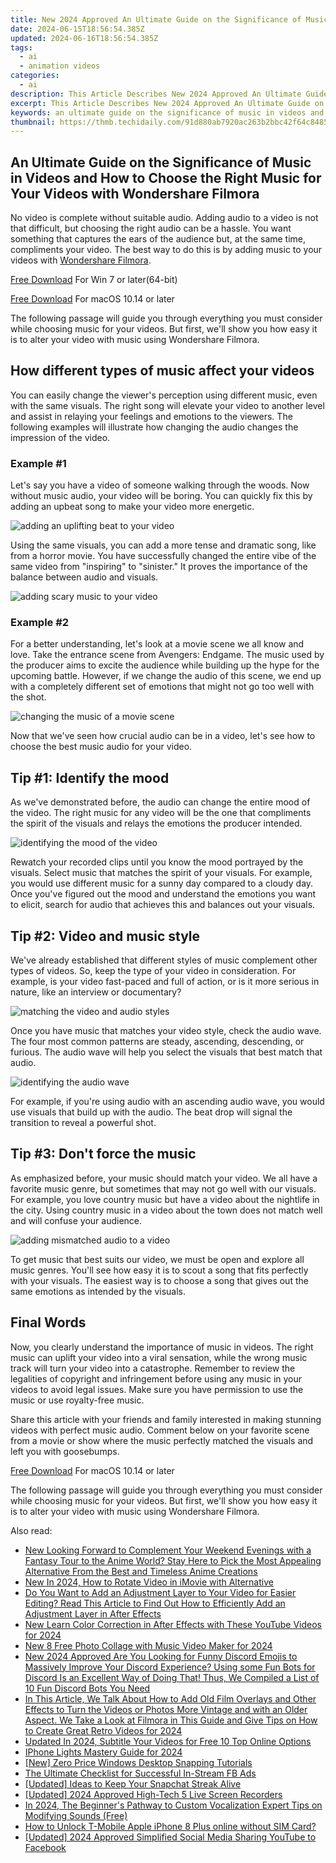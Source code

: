 ```yaml
---
title: New 2024 Approved An Ultimate Guide on the Significance of Music in Videos and How to Choose the Right Music for Your Videos with Wondershare Filmora
date: 2024-06-15T18:56:54.385Z
updated: 2024-06-16T18:56:54.385Z
tags: 
  - ai
  - animation videos
categories: 
  - ai
description: This Article Describes New 2024 Approved An Ultimate Guide on the Significance of Music in Videos and How to Choose the Right Music for Your Videos with Wondershare Filmora
excerpt: This Article Describes New 2024 Approved An Ultimate Guide on the Significance of Music in Videos and How to Choose the Right Music for Your Videos with Wondershare Filmora
keywords: an ultimate guide on the significance of music in videos and how to choose the right music for your videos with wondershare filmora,add a miniature effect on your video for filmy looks to add this effect read the complete guide and make your video cinematic by wondershare filmora,in this article you will learn how to record creative cinematic videos using a smartphone and edit the video with wondershare filmora,what is the selective color effect and how can you add this effect to your videos using wondershare filmora a complete guide for beginners,here is a guide on how you can resize videos via handbrake and wondershare filmora the former is a lightweight tool perfect for batch resizing videos while the latter is a powerful free video editing software,learn how to change aspect ratio in imovie on mac ipad and iphone in this guide and you can also use imovie alternatives like wondershare filmora to edit your videos,wondering how to edit a video to slow motion on iphone and android devices find out how to use wondershare filmora to create and edit slo mo videos in a few clicks
thumbnail: https://thmb.techidaily.com/91d880ab7920ac263b2bbc42f64c84854115542d15d4b0d06e6a3ab502cdbe2d.jpg
---
```


## An Ultimate Guide on the Significance of Music in Videos and How to Choose the Right Music for Your Videos with Wondershare Filmora

No video is complete without suitable audio. Adding audio to a video is not that difficult, but choosing the right audio can be a hassle. You want something that captures the ears of the audience but, at the same time, compliments your video. The best way to do this is by adding music to your videos with [Wondershare Filmora](https://tools.techidaily.com/wondershare/filmora/download/).

[Free Download](https://tools.techidaily.com/wondershare/filmora/download/) For Win 7 or later(64-bit)

[Free Download](https://tools.techidaily.com/wondershare/filmora/download/) For macOS 10.14 or later

The following passage will guide you through everything you must consider while choosing music for your videos. But first, we'll show you how easy it is to alter your video with music using Wondershare Filmora.

## How different types of music affect your videos

You can easily change the viewer's perception using different music, even with the same visuals. The right song will elevate your video to another level and assist in relaying your feelings and emotions to the viewers. The following examples will illustrate how changing the audio changes the impression of the video.

### Example #1

Let's say you have a video of someone walking through the woods. Now without music audio, your video will be boring. You can quickly fix this by adding an upbeat song to make your video more energetic.

![adding an uplifting beat to your video](https://images.wondershare.com/filmora/article-images/2022/12/the-power-of-music-in-videos-1.gif)

Using the same visuals, you can add a more tense and dramatic song, like from a horror movie. You have successfully changed the entire vibe of the same video from "inspiring" to "sinister." It proves the importance of the balance between audio and visuals.

![adding scary music to your video](https://images.wondershare.com/filmora/article-images/2022/12/the-power-of-music-in-videos-2.gif)

### Example #2

For a better understanding, let's look at a movie scene we all know and love. Take the entrance scene from Avengers: Endgame. The music used by the producer aims to excite the audience while building up the hype for the upcoming battle. However, if we change the audio of this scene, we end up with a completely different set of emotions that might not go too well with the shot.

![changing the music of a movie scene](https://images.wondershare.com/filmora/article-images/2022/12/the-power-of-music-in-videos-3.gif)

Now that we've seen how crucial audio can be in a video, let's see how to choose the best music audio for your video.

## Tip #1: Identify the mood

As we've demonstrated before, the audio can change the entire mood of the video. The right music for any video will be the one that compliments the spirit of the visuals and relays the emotions the producer intended.

![identifying the mood of the video](https://images.wondershare.com/filmora/article-images/2022/12/the-power-of-music-in-videos-4.gif)

Rewatch your recorded clips until you know the mood portrayed by the visuals. Select music that matches the spirit of your visuals. For example, you would use different music for a sunny day compared to a cloudy day. Once you've figured out the mood and understand the emotions you want to elicit, search for audio that achieves this and balances out your visuals.

## Tip #2: Video and music style

We've already established that different styles of music complement other types of videos. So, keep the type of your video in consideration. For example, is your video fast-paced and full of action, or is it more serious in nature, like an interview or documentary?

![matching the video and audio styles](https://images.wondershare.com/filmora/article-images/2022/12/the-power-of-music-in-videos-5.gif)

Once you have music that matches your video style, check the audio wave. The four most common patterns are steady, ascending, descending, or furious. The audio wave will help you select the visuals that best match that audio.

![identifying the audio wave](https://images.wondershare.com/filmora/article-images/2022/12/the-power-of-music-in-videos-6.gif)

For example, if you're using audio with an ascending audio wave, you would use visuals that build up with the audio. The beat drop will signal the transition to reveal a powerful shot.

## Tip #3: Don't force the music

As emphasized before, your music should match your video. We all have a favorite music genre, but sometimes that may not go well with our visuals. For example, you love country music but have a video about the nightlife in the city. Using country music in a video about the town does not match well and will confuse your audience.

![adding mismatched audio to a video](https://images.wondershare.com/filmora/article-images/2022/12/the-power-of-music-in-videos-7.gif)

To get music that best suits our video, we must be open and explore all music genres. You'll see how easy it is to scout a song that fits perfectly with your visuals. The easiest way is to choose a song that gives out the same emotions as intended by the visuals.

## Final Words

Now, you clearly understand the importance of music in videos. The right music can uplift your video into a viral sensation, while the wrong music track will turn your video into a catastrophe. Remember to review the legalities of copyright and infringement before using any music in your videos to avoid legal issues. Make sure you have permission to use the music or use royalty-free music.

Share this article with your friends and family interested in making stunning videos with perfect music audio. Comment below on your favorite scene from a movie or show where the music perfectly matched the visuals and left you with goosebumps.

[Free Download](https://tools.techidaily.com/wondershare/filmora/download/) For macOS 10.14 or later

The following passage will guide you through everything you must consider while choosing music for your videos. But first, we'll show you how easy it is to alter your video with music using Wondershare Filmora.

<span class="atpl-alsoreadstyle">Also read:</span>
<div><ul>
<li><a href="https://ai-video-editing.techidaily.com/new-looking-forward-to-complement-your-weekend-evenings-with-a-fantasy-tour-to-the-anime-world-stay-here-to-pick-the-most-appealing-alternative-from-the-bes/"><u>New Looking Forward to Complement Your Weekend Evenings with a Fantasy Tour to the Anime World? Stay Here to Pick the Most Appealing Alternative From the Best and Timeless Anime Creations</u></a></li>
<li><a href="https://ai-video-editing.techidaily.com/new-in-2024-how-to-rotate-video-in-imovie-with-alternative/"><u>New In 2024, How to Rotate Video in iMovie with Alternative</u></a></li>
<li><a href="https://ai-video-editing.techidaily.com/do-you-want-to-add-an-adjustment-layer-to-your-video-for-easier-editing-read-this-article-to-find-out-how-to-efficiently-add-an-adjustment-layer-in-after-ef/"><u>Do You Want to Add an Adjustment Layer to Your Video for Easier Editing? Read This Article to Find Out How to Efficiently Add an Adjustment Layer in After Effects</u></a></li>
<li><a href="https://ai-video-editing.techidaily.com/new-learn-color-correction-in-after-effects-with-these-youtube-videos-for-2024/"><u>New Learn Color Correction in After Effects with These YouTube Videos for 2024</u></a></li>
<li><a href="https://ai-video-editing.techidaily.com/new-8-free-photo-collage-with-music-video-maker-for-2024/"><u>New 8 Free Photo Collage with Music Video Maker for 2024</u></a></li>
<li><a href="https://ai-video-editing.techidaily.com/new-2024-approved-are-you-looking-for-funny-discord-emojis-to-massively-improve-your-discord-experience-using-some-fun-bots-for-discord-is-an-excellent-way-/"><u>New 2024 Approved Are You Looking for Funny Discord Emojis to Massively Improve Your Discord Experience? Using some Fun Bots for Discord Is an Excellent Way of Doing That! Thus, We Compiled a List of 10 Fun Discord Bots You Need</u></a></li>
<li><a href="https://ai-video-editing.techidaily.com/1713950427360-in-this-article-we-talk-about-how-to-add-old-film-overlays-and-other-effects-to-turn-the-videos-or-photos-more-vintage-and-with-an-older-aspect-we-take-a-lo/"><u>In This Article, We Talk About How to Add Old Film Overlays and Other Effects to Turn the Videos or Photos More Vintage and with an Older Aspect. We Take a Look at Filmora in This Guide and Give Tips on How to Create Great Retro Videos for 2024</u></a></li>
<li><a href="https://ai-video-tools.techidaily.com/updated-in-2024-subtitle-your-videos-for-free-10-top-online-options/"><u>Updated In 2024, Subtitle Your Videos for Free 10 Top Online Options</u></a></li>
<li><a href="https://extra-approaches.techidaily.com/iphone-lights-mastery-guide-for-2024/"><u>IPhone Lights Mastery Guide for 2024</u></a></li>
<li><a href="https://video-screen-grab.techidaily.com/new-zero-price-windows-desktop-snapping-tutorials/"><u>[New] Zero Price  Windows Desktop Snapping Tutorials</u></a></li>
<li><a href="https://facebook-video-recording.techidaily.com/the-ultimate-checklist-for-successful-in-stream-fb-ads/"><u>The Ultimate Checklist for Successful In-Stream FB Ads</u></a></li>
<li><a href="https://snapchat-videos.techidaily.com/updated-ideas-to-keep-your-snapchat-streak-alive/"><u>[Updated] Ideas to Keep Your Snapchat Streak Alive</u></a></li>
<li><a href="https://remote-screen-capture.techidaily.com/updated-2024-approved-high-tech-5-live-screen-recorders/"><u>[Updated] 2024 Approved  High-Tech 5 Live Screen Recorders</u></a></li>
<li><a href="https://some-guidance.techidaily.com/in-2024-the-beginners-pathway-to-custom-vocalization-expert-tips-on-modifying-sounds-free/"><u>In 2024, The Beginner's Pathway to Custom Vocalization  Expert Tips on Modifying Sounds (Free)</u></a></li>
<li><a href="https://sim-unlock.techidaily.com/how-to-unlock-t-mobile-apple-iphone-8-plus-online-without-sim-card-by-drfone-ios/"><u>How to Unlock T-Mobile Apple iPhone 8 Plus online without SIM Card?</u></a></li>
<li><a href="https://facebook-video-recording.techidaily.com/updated-2024-approved-simplified-social-media-sharing-youtube-to-facebook/"><u>[Updated] 2024 Approved  Simplified Social Media Sharing  YouTube to Facebook</u></a></li>
</ul></div>

<ins class="adsbygoogle"
      style="display:block"
      data-ad-client="ca-pub-7571918770474297"
      data-ad-slot="8358498916"
      data-ad-format="auto"
      data-full-width-responsive="true"></ins>